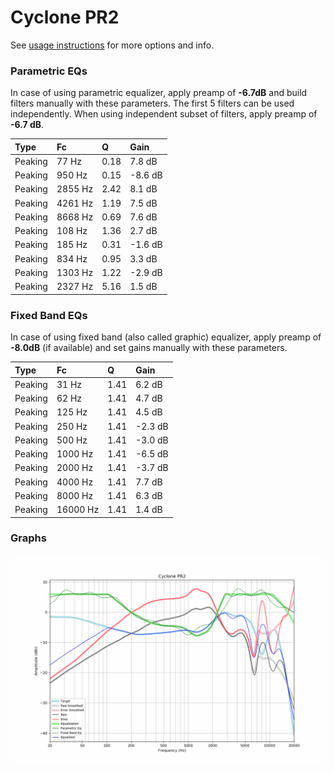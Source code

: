 # Cyclone PR2
See [usage instructions](https://github.com/jaakkopasanen/AutoEq#usage) for more options and info.

### Parametric EQs
In case of using parametric equalizer, apply preamp of **-6.7dB** and build filters manually
with these parameters. The first 5 filters can be used independently.
When using independent subset of filters, apply preamp of **-6.7 dB**.

| Type    | Fc      |    Q | Gain    |
|:--------|:--------|:-----|:--------|
| Peaking | 77 Hz   | 0.18 | 7.8 dB  |
| Peaking | 950 Hz  | 0.15 | -8.6 dB |
| Peaking | 2855 Hz | 2.42 | 8.1 dB  |
| Peaking | 4261 Hz | 1.19 | 7.5 dB  |
| Peaking | 8668 Hz | 0.69 | 7.6 dB  |
| Peaking | 108 Hz  | 1.36 | 2.7 dB  |
| Peaking | 185 Hz  | 0.31 | -1.6 dB |
| Peaking | 834 Hz  | 0.95 | 3.3 dB  |
| Peaking | 1303 Hz | 1.22 | -2.9 dB |
| Peaking | 2327 Hz | 5.16 | 1.5 dB  |

### Fixed Band EQs
In case of using fixed band (also called graphic) equalizer, apply preamp of **-8.0dB**
(if available) and set gains manually with these parameters.

| Type    | Fc       |    Q | Gain    |
|:--------|:---------|:-----|:--------|
| Peaking | 31 Hz    | 1.41 | 6.2 dB  |
| Peaking | 62 Hz    | 1.41 | 4.7 dB  |
| Peaking | 125 Hz   | 1.41 | 4.5 dB  |
| Peaking | 250 Hz   | 1.41 | -2.3 dB |
| Peaking | 500 Hz   | 1.41 | -3.0 dB |
| Peaking | 1000 Hz  | 1.41 | -6.5 dB |
| Peaking | 2000 Hz  | 1.41 | -3.7 dB |
| Peaking | 4000 Hz  | 1.41 | 7.7 dB  |
| Peaking | 8000 Hz  | 1.41 | 6.3 dB  |
| Peaking | 16000 Hz | 1.41 | 1.4 dB  |

### Graphs
![](./Cyclone%20PR2.png)